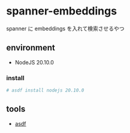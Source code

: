 # spanner-embeddings

spanner に embeddings を入れて検索させるやつ

## environment

- NodeJS 20.10.0

### install

```sh
# asdf install nodejs 20.10.0
```

## tools

- [asdf](https://github.com/asdf-vm/asdf)
